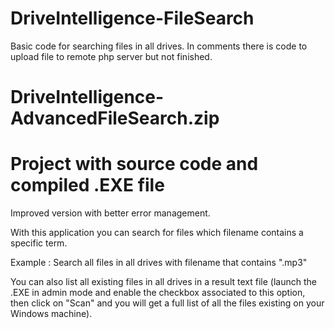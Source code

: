 # DriveIntelligence-FileSearch

Basic code for searching files in all drives. In comments there is code to upload file to remote php server but not finished.




# DriveIntelligence-AdvancedFileSearch.zip

# Project with source code and compiled .EXE file


Improved version with better error management.


With this application you can search for files which filename contains a specific term.

Example : Search all files in all drives with filename that contains ".mp3"


You can also list all existing files in all drives in a result text file (launch the .EXE in admin mode and enable the checkbox associated to this option, then click on "Scan" and you will get a full list of all the files existing on your Windows machine).
